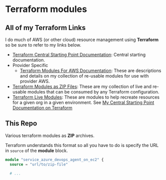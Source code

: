 # Terraform modules #

## All of my Terraform Links ##
I do much of AWS (or other cloud) resource management using __Terraform__ so be sure to refer to my links below.
   * [Terraform Central Starting Point Documentation](https://github.com/samkbit/frequently-used-cicd-scripts-tools-and-commands/tree/master/terraform): Central starting documentation.
   * Provider Specific
      * [Terraform Modules For AWS Documentation](https://github.com/samkbit/cd-terraform-modules-aws): These are descriptions and details on my collection of re-usable modules for use with provider AWS.
   * [Terraform Modules as ZIP Files](https://github.com/samkbit/terraform-modules): These are my collection of live and re-usable modules that can be consumed by any Terraform configuration.
   * [Terraform Live Modules](https://github.com/samkbit/cd-terraform-live): These are modules to help recreate resources for a given org in a given environment.
See [My Central Starting Point Documentation on Terraform](https://github.com/samkbit/frequently-used-cicd-scripts-tools-and-commands/blob/master/terraform/README.md)

## This Repo ##
Various terraform modules as __ZIP__ archives. 

Terraform understands this format so all you have to do is specify the URL in ```source``` of the __module__ block.

```terraform
module "service_azure_devops_agent_on_ec2" {
  source = "url/to/zip-file"
  
  # ...
```
